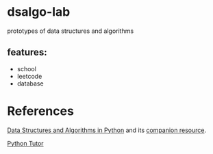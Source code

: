 # dsalgo-lab

prototypes of data structures and algorithms

## features:

- school
- leetcode
- database

# References

[Data Structures and Algorithms in Python](https://nibmehub.com/opac-service/pdf/read/Data%20Structures%20and%20Algorithms%20in%20Python.pdf) and its [companion resource](https://bcs.wiley.com/he-bcs/Books?action=index&bcsId=8029&itemId=1118290275).

[Python Tutor](https://pythontutor.com/)
